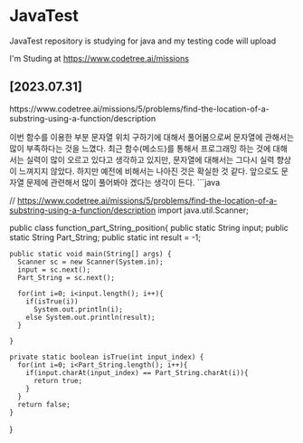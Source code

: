 # JavaTest

JavaTest repository is studying for java and my testing code will upload

I'm Studing at https://www.codetree.ai/missions

## [2023.07.31]

<p>https://www.codetree.ai/missions/5/problems/find-the-location-of-a-substring-using-a-function/description<p>
이번 함수를 이용한 부분 문자열 위치 구하기에 대해서 풀어봄으로써 문자열에 관해서는 많이 부족하다는 것을 느꼈다. 최근 함수(메소드)를 통해서 프로그래밍 하는 것에 대해서는 실력이 많이 오르고 있다고 생각하고 있지만, 문자열에 대해서는 그다시 실력 향상이 느껴지지 않았다. 하지만 예전에 비해서는 나아진 것은 확실한 것 같다. 앞으로도 문자열 문제에 관련해서 많이 풀어봐야 겠다는 생각이 든다.
```java

// https://www.codetree.ai/missions/5/problems/find-the-location-of-a-substring-using-a-function/description
import java.util.Scanner;

public class function_part_String_position{
public static String input;
public static String Part_String;
public static int result = -1;

    public static void main(String[] args) {
      Scanner sc = new Scanner(System.in);
      input = sc.next();
      Part_String = sc.next();

      for(int i=0; i<input.length(); i++){
        if(isTrue(i))
          System.out.println(i);
        else System.out.println(result);
      }

    }

    private static boolean isTrue(int input_index) {
      for(int i=0; i<Part_String.length(); i++){
        if(input.charAt(input_index) == Part_String.charAt(i)){
          return true;
        }
      }
      return false;
    }

}

```

```
